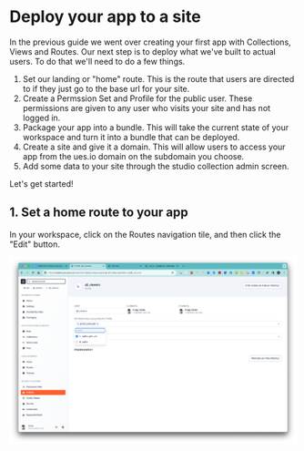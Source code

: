 # Deploy your app to a site

In the previous guide we went over creating your first app with Collections, Views and Routes. Our next step is to deploy what we've built to actual users. To do that we'll need to do a few things.

1. Set our landing or "home" route. This is the route that users are directed to if they just go to the base url for your site.
2. Create a Permssion Set and Profile for the public user. These permissions are given to any user who visits your site and has not logged in.
3. Package your app into a bundle. This will take the current state of your workspace and turn it into a bundle that can be deployed.
4. Create a site and give it a domain. This will allow users to access your app from the ues.io domain on the subdomain you choose.
5. Add some data to your site through the studio collection admin screen.

Let's get started!

## 1. Set a home route to your app

In your workspace, click on the Routes navigation tile, and then click the "Edit" button.

![Set home route](./sethomeroute.png "set the home route for your site")